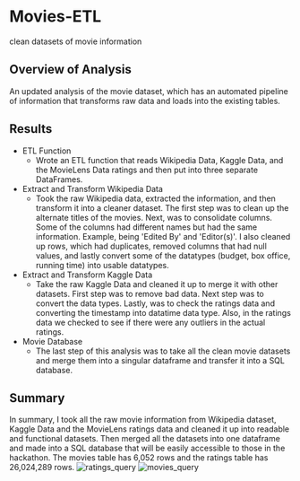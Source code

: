 # Movies-ETL
clean datasets of movie information
## Overview of Analysis
An updated analysis of the movie dataset, which has an automated pipeline of information that transforms raw data and loads into the existing tables. 
## Results
  - ETL Function
    - Wrote an ETL function that reads Wikipedia Data, Kaggle Data, and the MovieLens Data ratings and then put into three separate DataFrames. 
  - Extract and Transform Wikipedia Data
    - Took the raw Wikipedia data, extracted the information, and then transform it into a cleaner dataset. The first step was to clean up the alternate titles of the movies. Next, was to consolidate columns. Some of the columns had different names but had the same information. Example, being 'Edited By' and 'Editor(s)'. I also cleaned up rows, which had duplicates, removed columns that had null values, and lastly convert some of the datatypes (budget, box office, running time) into usable datatypes. 
  - Extract and Transform Kaggle Data
    - Take the raw Kaggle Data and cleaned it up to merge it with other datasets. First step was to remove bad data. Next step was to convert the data types. Lastly, was to check the ratings data and converting the timestamp into datatime data type. Also, in the ratings data we checked to see if there were any outliers in the actual ratings. 
  - Movie Database
    - The last step of this analysis was to take all the clean movie datasets and merge them into a singular dataframe and transfer it into a SQL database. 
## Summary	
  In summary, I took all the raw movie information from Wikipedia dataset, Kaggle Data and the MovieLens ratings data and cleaned it up into readable and functional datasets. Then merged all the datasets into one dataframe and made into a SQL database that will be easily accessible to those in the hackathon. The movies table has 6,052 rows and the ratings table has 26,024,289 rows. 
![ratings_query](https://user-images.githubusercontent.com/107289345/184228142-93f5499f-75e7-4086-8dc7-21296ed9f662.png)
![movies_query](https://user-images.githubusercontent.com/107289345/184228195-aff6d1ea-ddf1-4fa5-ae05-091f385e641c.png)
  

